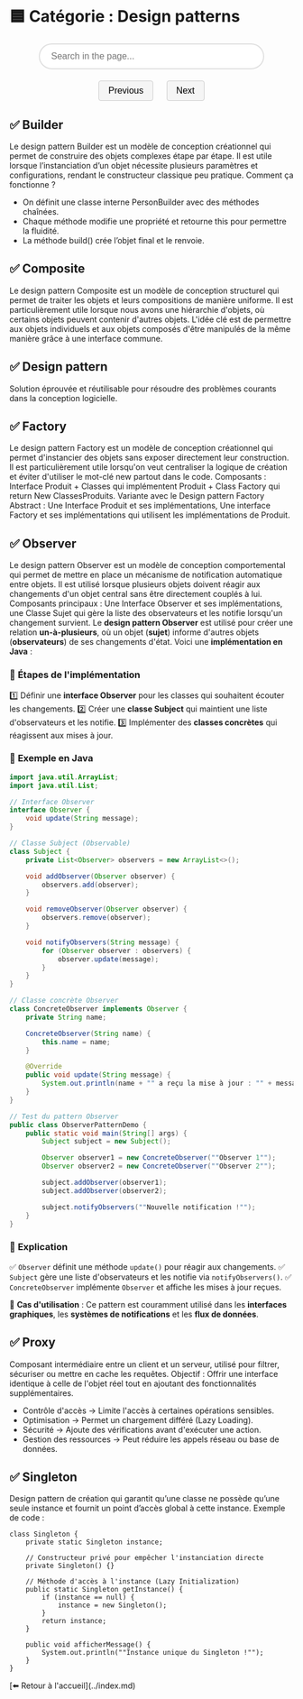 # 🟦 Catégorie : Design patterns

<html lang="fr">
<head>
  <meta charset="UTF-8">
  <title>Search and Navigation Example</title>
  <!-- Include Mark.js from CDN -->
  <script src="https://cdnjs.cloudflare.com/ajax/libs/mark.js/8.11.1/mark.min.js"></script>
  <style>
    /* Container to center the search input */
    .search-container {
      display: flex;
      justify-content: center;
      margin: 20px 0;
    }
    /* Modern style for the search input */
    .search-input {
      width: 100%;
      max-width: 400px;
      padding: 12px 20px;
      font-size: 16px;
      border: 2px solid #e0e0e0;
      border-radius: 30px;
      transition: border-color 0.3s ease, box-shadow 0.3s ease;
      outline: none;
    }
    .search-input:hover {
      border-color: #9e9e9e;
    }
    .search-input:focus {
      border-color: #6200ea;
      box-shadow: 0 0 10px rgba(98, 0, 234, 0.3);
    }
    /* Styles for navigation buttons */
    .nav-buttons {
      text-align: center;
      margin: 20px 0;
    }
    .nav-buttons button {
      margin: 0 10px;
      padding: 8px 16px;
      font-size: 16px;
      cursor: pointer;
      transition: background 0.3s ease;
      border: 1px solid #ccc;
      border-radius: 4px;
      background: #f5f5f5;
    }
    .nav-buttons button:hover {
      background: #e0e0e0;
    }
    /* Style for highlighted marks */
    /* Container to center the search input */
    .search-container {
      display: flex;
      justify-content: center;
      margin: 20px 0;
    }
    /* Modern style for the search input */
    .search-input {
      width: 100%;
      max-width: 400px;
      padding: 12px 20px;
      font-size: 16px;
      border: 2px solid #e0e0e0;
      border-radius: 30px;
      transition: border-color 0.3s ease, box-shadow 0.3s ease;
      outline: none;
    }
    .search-input:hover {
      border-color: #9e9e9e;
    }
    .search-input:focus {
      border-color: #6200ea;
      box-shadow: 0 0 10px rgba(98, 0, 234, 0.3);
    }
    /* Styles for navigation buttons */
    .nav-buttons {
      text-align: center;
      margin: 20px 0;
    }
    .nav-buttons button {
      margin: 0 10px;
      padding: 8px 16px;
      font-size: 16px;
      cursor: pointer;
      transition: background 0.3s ease;
      border: 1px solid #ccc;
      border-radius: 4px;
      background: #f5f5f5;
    }
    .nav-buttons button:hover {
      background: #e0e0e0;
    }
    /* Style for highlighted marks */
    mark {
      background: yellow;
      padding: 0;
    }
    /* Style for the currently selected mark element */
    mark.current {
      background: orange;
      color: white;
    }
    /* Style for the currently selected mark element */
    mark.current {
      background: orange;
      color: white;
    }
  </style>
</head>
<body>

  <!-- Search input container -->
  <div class="search-container">
    <input type="text" id="search" class="search-input" placeholder="Search in the page...">
  </div>

  <!-- Navigation buttons for previous and next occurrences -->
  <div class="nav-buttons">
    <button id="prevBtn">Previous</button>
    <button id="nextBtn">Next</button>

  </div>

<!-- Content in which to search -->
<div id="content" markdown="1">

## ✅  Builder

Le design pattern Builder est un modèle de conception créationnel qui permet de construire des objets complexes étape par étape. Il est utile lorsque l’instanciation d’un objet nécessite plusieurs paramètres et configurations, rendant le constructeur classique peu pratique. Comment ça fonctionne ?

- On définit une classe interne PersonBuilder avec des méthodes chaînées.
- Chaque méthode modifie une propriété et retourne this pour permettre la fluidité.
- La méthode build() crée l’objet final et le renvoie.

## ✅  Composite

Le design pattern Composite est un modèle de conception structurel qui permet de traiter les objets et leurs compositions de manière uniforme. Il est particulièrement utile lorsque nous avons une hiérarchie d'objets, où certains objets peuvent contenir d'autres objets. L'idée clé est de permettre aux objets individuels et aux objets composés d'être manipulés de la même manière grâce à une interface commune.

## ✅  Design pattern

Solution éprouvée et réutilisable pour résoudre des problèmes courants dans la conception logicielle.

## ✅ Factory

Le design pattern Factory est un modèle de conception créationnel qui permet d'instancier des objets sans exposer directement leur construction. Il est particulièrement utile lorsqu'on veut centraliser la logique de création et éviter d'utiliser le mot-clé new partout dans le code. Composants : Interface Produit + Classes qui implémentent Produit + Class Factory qui return New ClassesProduits. Variante avec le Design pattern Factory Abstract : Une Interface Produit et ses implémentations, Une interface Factory et ses implémentations qui utilisent les implémentations de Produit.

## ✅  Observer

Le design pattern Observer est un modèle de conception comportemental qui permet de mettre en place un mécanisme de notification automatique entre objets. Il est utilisé lorsque plusieurs objets doivent réagir aux changements d'un objet central sans être directement couplés à lui. Composants principaux : Une Interface Observer et ses implémentations, une Classe Sujet qui gère la liste des observateurs et les notifie lorsqu'un changement survient.
Le **design pattern Observer** est utilisé pour créer une relation **un-à-plusieurs**, où un objet (**sujet**) informe d'autres objets (**observateurs**) de ses changements d'état. Voici une **implémentation en Java** :

### 🔹 **Étapes de l'implémentation**

1️⃣ Définir une **interface Observer** pour les classes qui souhaitent écouter les changements.
2️⃣ Créer une **classe Subject** qui maintient une liste d'observateurs et les notifie.
3️⃣ Implémenter des **classes concrètes** qui réagissent aux mises à jour.

### 🔹 **Exemple en Java**

```java
import java.util.ArrayList;
import java.util.List;

// Interface Observer
interface Observer {
    void update(String message);
}

// Classe Subject (Observable)
class Subject {
    private List<Observer> observers = new ArrayList<>();

    void addObserver(Observer observer) {
        observers.add(observer);
    }

    void removeObserver(Observer observer) {
        observers.remove(observer);
    }

    void notifyObservers(String message) {
        for (Observer observer : observers) {
            observer.update(message);
        }
    }
}

// Classe concrète Observer
class ConcreteObserver implements Observer {
    private String name;

    ConcreteObserver(String name) {
        this.name = name;
    }

    @Override
    public void update(String message) {
        System.out.println(name + "" a reçu la mise à jour : "" + message);
    }
}

// Test du pattern Observer
public class ObserverPatternDemo {
    public static void main(String[] args) {
        Subject subject = new Subject();

        Observer observer1 = new ConcreteObserver(""Observer 1"");
        Observer observer2 = new ConcreteObserver(""Observer 2"");

        subject.addObserver(observer1);
        subject.addObserver(observer2);

        subject.notifyObservers(""Nouvelle notification !"");
    }
}
```

### 🔹 **Explication**

✅ `Observer` définit une méthode `update()` pour réagir aux changements.
✅ `Subject` gère une liste d'observateurs et les notifie via `notifyObservers()`.
✅ `ConcreteObserver` implémente `Observer` et affiche les mises à jour reçues.

📌 **Cas d'utilisation** : Ce pattern est couramment utilisé dans les **interfaces graphiques**, les **systèmes de notifications** et les **flux de données**.

## ✅ Proxy

Composant intermédiaire entre un client et un serveur, utilisé pour filtrer, sécuriser ou mettre en cache les requêtes. Objectif : Offrir une interface identique à celle de l'objet réel tout en ajoutant des fonctionnalités supplémentaires.

- Contrôle d'accès → Limite l'accès à certaines opérations sensibles.
- Optimisation → Permet un chargement différé (Lazy Loading).
- Sécurité → Ajoute des vérifications avant d'exécuter une action.
- Gestion des ressources → Peut réduire les appels réseau ou base de données.

## ✅  Singleton

Design pattern de création qui garantit qu’une classe ne possède qu’une seule instance et fournit un point d’accès global à cette instance.
Exemple de code :

```
class Singleton {
    private static Singleton instance;

    // Constructeur privé pour empêcher l'instanciation directe
    private Singleton() {}

    // Méthode d'accès à l'instance (Lazy Initialization)
    public static Singleton getInstance() {
        if (instance == null) {
            instance = new Singleton();
        }
        return instance;
    }

    public void afficherMessage() {
        System.out.println(""Instance unique du Singleton !"");
    }
}
```

</div>
[⬅️ Retour à l'accueil](../index.md)

  <script>
    // Get the search input and navigation buttons
    const searchInput = document.getElementById("search");
    const prevBtn = document.getElementById("prevBtn");
    const nextBtn = document.getElementById("nextBtn");
    // Define the context where Mark.js will search
    const context = document.querySelector("#content");
    const markInstance = new Mark(context);
    // Array to store marked elements and an index for the current result
    let markedElements = [];
    let currentIndex = -1;
    // Function to perform the marking based on the input keyword
    function doMark() {
      const keyword = searchInput.value.trim();
      // Remove previous markings
      markInstance.unmark({
        done: function() {
          if (keyword) {
            // Mark all occurrences of the keyword
            markInstance.mark(keyword, {
              done: function() {
                // Retrieve all generated <mark> elements
                markedElements = document.querySelectorAll("mark");
                // Reset current index (set to first element if available)
                currentIndex = markedElements.length > 0 ? 0 : -1;
                highlightCurrent();
              }
            });
          } else {
            // Clear marked elements and reset index if input is empty
            markedElements = [];
            currentIndex = -1;
          }
        }
      });
    }
    // Function to highlight the current marked element and scroll it into view
    function highlightCurrent() {
      // Remove the "current" class from all marked elements
      markedElements.forEach(el => el.classList.remove("current"));
      if (markedElements.length > 0 && currentIndex >= 0) {
        const currentMark = markedElements[currentIndex];
        currentMark.classList.add("current");
        // Scroll the current marked element smoothly into view, centered in the viewport
        currentMark.scrollIntoView({ behavior: "smooth", block: "center" });
      }
    }
    // Listen for input events to perform live search and marking
    searchInput.addEventListener("input", function() {
      doMark();
    });
    // Event listener for the "Previous" button to move to the previous occurrence
    prevBtn.addEventListener("click", function() {
      if (markedElements.length === 0) return;
      currentIndex = (currentIndex - 1 + markedElements.length) % markedElements.length;
      highlightCurrent();
    });
    // Event listener for the "Next" button to move to the next occurrence
    nextBtn.addEventListener("click", function() {
      if (markedElements.length === 0) return;
      currentIndex = (currentIndex + 1) % markedElements.length;
      highlightCurrent();
    });
  </script>
</body>
</html>